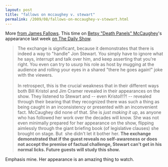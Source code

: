 ```yaml
---
layout: post
title: "fallows on mccaughey v. stewart"
permalink: /2009/08/fallows-on-mccaughey-v-stewart.html
---
```


<p>More <a href="http://jamesfallows.theatlantic.com/archives/2009/08/mccaughey_on_the_daily_show.php">from James Fallows</a>.  This time on <a href="http://en.wikipedia.org/wiki/Betsy_McCaughey">Betsy &quot;Death Panels&quot; McCaughey</a>&#39;s appearance last week <a href="http://www.thedailyshow.com/watch/mon-august-17-2009/exclusive---betsy-mccaughey-extended-interview-pt--1">on The Daily Show</a>.

</p><blockquote>The exchange is significant, because it demonstrates that there is indeed a way to &quot;handle&quot; Jon Stewart. You simply have to ignore what he says, interrupt and talk over him, and keep asserting that you&#39;re right. You even can try to usurp his role as host by mugging at the audience and rolling your eyes in a shared &quot;there he goes again!&quot; joke with the viewers. <br /><br />In retrospect, this is the crucial weakness that in their different ways both Bill Kristol and Jim Cramer revealed in their appearances on the show. They listened to Stewart and -- even Kristol!!?! -- revealed through their bearing that they recognized there was such a thing as being caught in an inconsistency or presented with an inconvenient fact. McCaughey did none of that. She is <i>just making it up</i>, as anyone who has followed her work over the decades will know. She was not even minimally prepared for her appearance on the show, flipping aimlessly through the giant briefing book (of legislative clauses) she brought on stage. But&#0160; she didn&#39;t let it bother her. <strong>The exchange demonstrated that if the guest reveals no self-awareness or does not accept the premise of factual challenge, Stewart can&#39;t get in his normal licks. Future guests will study this show.</strong></blockquote>

<p>Emphasis mine.  Her appearance is an amazing thing to watch.</p>


